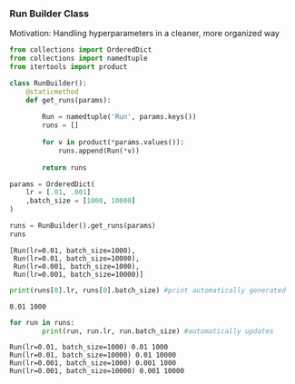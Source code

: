 
### Run Builder Class

Motivation: Handling hyperparameters in a cleaner, more organized way


```python
from collections import OrderedDict
from collections import namedtuple
from itertools import product
```


```python
class RunBuilder():
    @staticmethod
    def get_runs(params):
        
        Run = namedtuple('Run', params.keys())
        runs = []
        
        for v in product(*params.values()):
            runs.append(Run(*v))
            
        return runs
```


```python
params = OrderedDict(
    lr = [.01, .001]
    ,batch_size = [1000, 10000]
)
```


```python
runs = RunBuilder().get_runs(params)
runs
```




    [Run(lr=0.01, batch_size=1000),
     Run(lr=0.01, batch_size=10000),
     Run(lr=0.001, batch_size=1000),
     Run(lr=0.001, batch_size=10000)]




```python
print(runs[0].lr, runs[0].batch_size) #print automatically generated
```

    0.01 1000
    


```python
for run in runs:
        print(run, run.lr, run.batch_size) #automatically updates
```

    Run(lr=0.01, batch_size=1000) 0.01 1000
    Run(lr=0.01, batch_size=10000) 0.01 10000
    Run(lr=0.001, batch_size=1000) 0.001 1000
    Run(lr=0.001, batch_size=10000) 0.001 10000
    


```python

```
